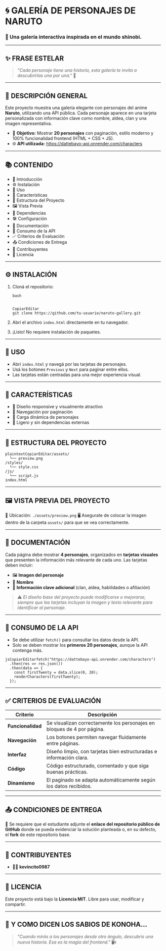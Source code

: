 # 🌀 GALERÍA DE PERSONAJES DE NARUTO

### 📖 Una galería interactiva inspirada en el mundo shinobi.

------

## ✨ FRASE ESTELAR

> *"Cada personaje tiene una historia, esta galería te invita a descubrirlas una por una."* 🌌

------

## 📌 DESCRIPCIÓN GENERAL

Este proyecto muestra una galería elegante con personajes del anime **Naruto**, utilizando una API pública.
 Cada personaje aparece en una tarjeta personalizada con información clave como nombre, aldea, clan y una imagen representativa.

- 🎯 **Objetivo:** Mostrar **20 personajes** con paginación, estilo moderno y 100% funcionalidad frontend (HTML + CSS + JS).
- 🌐 **API utilizada:** https://dattebayo-api.onrender.com/characters

------

## 📚 CONTENIDO

- 🚀 Introducción
- ⚙️ Instalación
- 🧪 Uso
- 🌟 Características
- 📁 Estructura del Proyecto
- 🖼️ Vista Previa
- 🔌 Dependencias
- 🛠️ Configuración
- 📄 Documentación
- 🔄 Consumo de la API
- ✅ Criterios de Evaluación
- 📤 Condiciones de Entrega
- 👤 Contribuyentes
- 📝 Licencia

------

## ⚙️ INSTALACIÓN

1. Cloná el repositorio:

   ```
   bash
   
   
   CopiarEditar
   git clone https://github.com/tu-usuario/naruto-gallery.git
   ```

2. Abrí el archivo `index.html` directamente en tu navegador.

3. ¡Listo! No requiere instalación de paquetes.

------

## 🧪 USO

- Abrí `index.html` y navegá por las tarjetas de personajes.
- Usá los botones `Previous` y `Next` para paginar entre ellos.
- Las tarjetas están centradas para una mejor experiencia visual.

------

## 🌟 CARACTERÍSTICAS

- 💠 Diseño responsive y visualmente atractivo
- 🔄 Navegación por paginación
- 🔎 Carga dinámica de personajes
- 💾 Ligero y sin dependencias externas

------

## 📁 ESTRUCTURA DEL PROYECTO

```
plaintextCopiarEditar/assets/
  └── preview.png
/styles/
  └── style.css
/js/
  └── script.js
index.html
```

------

## 🖼️ VISTA PREVIA DEL PROYECTO

📂 Ubicación: `./assets/preview.png`
 🖥️ Asegurate de colocar la imagen dentro de la carpeta `assets/` para que se vea correctamente.

------

## 📄 DOCUMENTACIÓN

Cada página debe mostrar **4 personajes**, organizados en **tarjetas visuales** que presenten la información más relevante de cada uno. Las tarjetas deben incluir:

- 🖼️ **Imagen del personaje**
- 📝 **Nombre**
- 🧬 **Información clave adicional** (clan, aldea, habilidades o afiliación)

> ⚠️ *El diseño base del proyecto puede modificarse o mejorarse, siempre que las tarjetas incluyan la imagen y texto relevante para identificar al personaje.*

------

## 🔄 CONSUMO DE LA API

- Se debe utilizar `fetch()` para consultar los datos desde la API.
- Solo se deben mostrar los **primeros 20 personajes**, aunque la API contenga más.

```
jsCopiarEditarfetch("https://dattebayo-api.onrender.com/characters")
  .then(res => res.json())
  .then(data => {
    const firstTwenty = data.slice(0, 20);
    renderCharacters(firstTwenty);
  });
```

------

## ✅ CRITERIOS DE EVALUACIÓN

| Criterio          | Descripción                                                  |
| ----------------- | ------------------------------------------------------------ |
| **Funcionalidad** | Se visualizan correctamente los personajes en bloques de 4 por página. |
| **Navegación**    | Los botones permiten navegar fluidamente entre páginas.      |
| **Interfaz**      | Diseño limpio, con tarjetas bien estructuradas e información clara. |
| **Código**        | Código estructurado, comentado y que siga buenas prácticas.  |
| **Dinamismo**     | El paginado se adapta automáticamente según los datos recibidos. |

------

## 📤 CONDICIONES DE ENTREGA

📎 Se requiere que el estudiante adjunte el **enlace del repositorio público de GitHub** donde se pueda evidenciar la solución planteada o, en su defecto, el **fork** de este repositorio base.

------

## 👤 CONTRIBUYENTES

- 🧑‍💻 **kevincito0987**

------

## 📝 LICENCIA

Este proyecto está bajo la **Licencia MIT**. Libre para usar, modificar y compartir.

------

## 🌠 Y COMO DICEN LOS SABIOS DE KONOHA...

> *"Cuando mirás a los personajes desde otro ángulo, descubrís una nueva historia. Esa es la magia del frontend."* 🖥️🌀